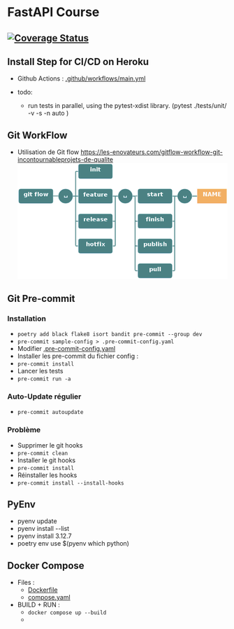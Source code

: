 # FastAPI Course
[![Coverage Status](https://coveralls.io/repos/github/DamSha/FastApi-course/badge.svg?branch=main)](https://coveralls.io/github/DamSha/FastApi-course?branch=main)
----

## Install Step for CI/CD on Heroku

- Github Actions :
[.github/workflows/main.yml](.github%2Fworkflows%2Fmain.yml)


- todo:
  - run tests in parallel, using the pytest-xdist library. (pytest ./tests/unit/ -v -s -n auto
)

## Git WorkFlow
- Utilisation de Git flow
https://les-enovateurs.com/gitflow-workflow-git-incontournableprojets-de-qualite
![git flow](docs/git_flow.png)

## Git Pre-commit
### Installation
- ```poetry add black flake8 isort bandit pre-commit --group dev```
- ```pre-commit sample-config > .pre-commit-config.yaml```
- Modifier [.pre-commit-config.yaml](.pre-commit-config.yaml)
- Installer les pre-commit du fichier config :
- ```pre-commit install```
- Lancer les tests
- ```pre-commit run -a```
### Auto-Update régulier
- ```pre-commit autoupdate```
### Problème
- Supprimer le git hooks
- ```pre-commit clean```
- Installer le git hooks
- ```pre-commit install```
- Réinstaller les hooks
- ```pre-commit install --install-hooks```

## PyEnv
- pyenv update
- pyenv install --list
- pyenv install 3.12.7
- poetry env use $(pyenv which python)

## Docker Compose
- Files :
  - [Dockerfile](Dockerfile)
  - [compose.yaml](compose.yaml)
- BUILD + RUN :
  - ```docker compose up --build```
  -
